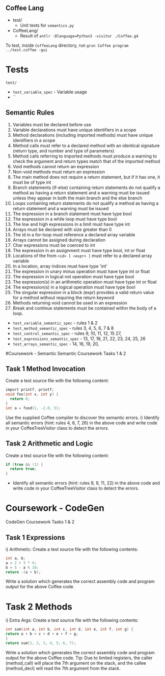 Coffee Lang
---

- test/
    - Unit tests for `semantics.py`
- CoffeeLang/
  - Result of `antlr -Dlanguage=Python3 -visitor ./Coffee.g4` 

To test, inside `CoffeeLang` directory, run `grun Coffee program ../test.coffee -gui`

# Tests
`test/`
- `test_variable_spec` - Variable usage
- ``

## Semantic Rules 
1. Variables must be declared before use 
2. Variable declarations must have unique identifiers in a scope 
3. Method declarations (including imported methods) must have unique identifiers in a scope 
4. Method calls must refer to a declared method with an identical signature (return type, and number and type of parameters) 
5. Method calls referring to imported methods must produce a warning to check the argument and return types match that of the imported method 
6. Void methods cannot return an expression 
7. Non-void methods must return an expression 
8. The main method does not require a return statement, but if it has one, it must be of type int 
9. Branch statements (if-else) containing return statements do not qualify a method as having a return statement and a warning must be issued unless they appear in both the main branch and the else branch
10. Loops containing return statements do not qualify a method as having a return statement and a warning must be issued 
11. The expression in a branch statement must have type bool 
12. The expression in a while loop must have type bool 
13. The low and high expressions in a limit must have type int 
14. Arrays must be declared with size greater than 0 
15. The id in a for-loop must reference a declared array variable 
16. Arrays cannot be assigned during declaration 
17. Char expressions must be coerced to int 
18. The expression in an assignment must have type bool, int or float 
19. Locations of the from `<id> [ <expr> ]` must refer to a declared array variable 
20. In a location, array indices must have type 'int' 
21. The expression in unary minus operation must have type int or float 
22. The expression in logical not operation must have type bool 
23. The expression(s) in an arithmetic operation must have type int or float 
24. The expression(s) in a logical operation must have type bool 
25. The singular expression in a block (expr) provides a valid return value for a method without requiring the return keyword 
26. Methods returning void cannot be used in an expression 
27. Break and continue statements must be contained within the body of a loop.
  - `test_variable_semantic_spec` - rules 1 & 2 
  - `test_method_semantic_spec` - rules 3, 4, 5, 6, 7 & 8
  - `test_control_semantic_spec` - rules 9, 10, 11, 12, 15 27,
  - `test_expressions_semantic_spec` - 13, 17, 18, 21, 22, 23, 24, 25, 26
  - `test_arrays_semantic_spec` - 14, 16, 19, 20,

#Coursework - Semantic 
Semantic Coursework Tasks 1 & 2
## Task 1 Method Invocation

Create a test source file with the following content:
```c
import printf, printf; 
void foo(int x, int y) { 
  return 0; 
} 
int a = food(1, -2.0, 5);
```
Use the supplied Coffee compiler to discover the semantic errors.
i) Identify all semantic errors (hint: rules 4, 6, 7, 26) in the above code and write code in your
CoffeeTreeVisitor class to detect the errors.

## Task 2 Arithmetic and Logic
Create a test source file with the following content:
```c
if (true && !1) { 
  return true; 
}
```
- Identify all semantic errors (hint: rules 8, 9, 11, 22) in the above code and write code in your
CoffeeTreeVisitor class to detect the errors.

# Coursework - CodeGen
CodeGen Coursework Tasks 1 & 2
## Task 1 Expressions
i) Arithmetic: Create a test source file with the following contents:
```c
int a, b;
a = 2 + 3 * 4; 
b = 5 - a % 10;
return -(a + b);
```
Write a solution which generates the correct assembly code and program output for the above Coffee code.

# Task 2 Methods
i) Extra Args: Create a test source file with the following contents:
```c
int sum(int a, int b, int c, int d, int e, int f, int g) {
return a + b + c + d + e + f + g;
}
return sum(1, 2, 3, 4, 5, 6, 7);
```
Write a solution which generates the correct assembly code and program output for the above Coffee code.
Tip: Due to limited registers, the caller (method_call) will place the 7th argument on the stack, and the callee (method_decl) will read the 7th argument from the stack.